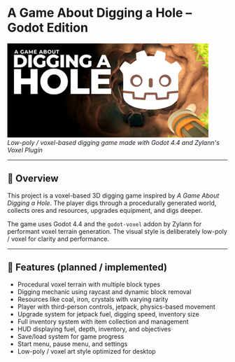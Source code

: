 # A Game About Digging a Hole – Godot Edition

![Project Logo](related/presskit/Logo.png)  
*Low-poly / voxel-based digging game made with Godot 4.4 and Zylann's Voxel Plugin*

---

## 📖 Overview

This project is a voxel-based 3D digging game inspired by *A Game About Digging a Hole*. The player digs through a procedurally generated world, collects ores and resources, upgrades equipment, and digs deeper.

The game uses Godot 4.4 and the `godot-voxel` addon by Zylann for performant voxel terrain generation. The visual style is deliberately low-poly / voxel for clarity and performance.

---

## 🎯 Features (planned / implemented)

- Procedural voxel terrain with multiple block types  
- Digging mechanic using raycast and dynamic block removal  
- Resources like coal, iron, crystals with varying rarity  
- Player with third-person controls, jetpack, physics-based movement  
- Upgrade system for jetpack fuel, digging speed, inventory size  
- Full inventory system with item collection and management  
- HUD displaying fuel, depth, inventory, and objectives  
- Save/load system for game progress  
- Start menu, pause menu, and settings  
- Low-poly / voxel art style optimized for desktop
